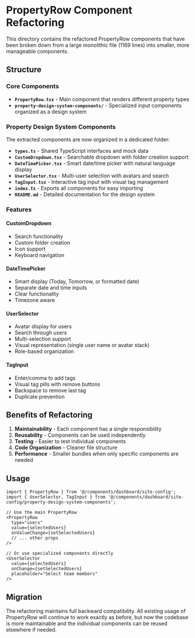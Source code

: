 # PropertyRow Component Refactoring

This directory contains the refactored PropertyRow components that have been broken down from a large monolithic file (1169 lines) into smaller, more manageable components.

## Structure

### Core Components

- **`PropertyRow.tsx`** - Main component that renders different property types
- **`property-design-system-components/`** - Specialized input components organized as a design system

### Property Design System Components

The extracted components are now organized in a dedicated folder:

- **`types.ts`** - Shared TypeScript interfaces and mock data
- **`CustomDropdown.tsx`** - Searchable dropdown with folder creation support
- **`DateTimePicker.tsx`** - Smart date/time picker with natural language display
- **`UserSelector.tsx`** - Multi-user selection with avatars and search
- **`TagInput.tsx`** - Interactive tag input with visual tag management
- **`index.ts`** - Exports all components for easy importing
- **`README.md`** - Detailed documentation for the design system

### Features

#### CustomDropdown
- Search functionality
- Custom folder creation
- Icon support
- Keyboard navigation

#### DateTimePicker
- Smart display (Today, Tomorrow, or formatted date)
- Separate date and time inputs
- Clear functionality
- Timezone aware

#### UserSelector
- Avatar display for users
- Search through users
- Multi-selection support
- Visual representation (single user name or avatar stack)
- Role-based organization

#### TagInput
- Enter/comma to add tags
- Visual tag pills with remove buttons
- Backspace to remove last tag
- Duplicate prevention

## Benefits of Refactoring

1. **Maintainability** - Each component has a single responsibility
2. **Reusability** - Components can be used independently
3. **Testing** - Easier to test individual components
4. **Code Organization** - Cleaner file structure
5. **Performance** - Smaller bundles when only specific components are needed

## Usage

```tsx
import { PropertyRow } from '@/components/dashboard/site-config';
import { UserSelector, TagInput } from '@/components/dashboard/site-config/property-design-system-components';

// Use the main PropertyRow
<PropertyRow 
  type="users"
  value={selectedUsers}
  onValueChange={setSelectedUsers}
  // ... other props
/>

// Or use specialized components directly
<UserSelector 
  value={selectedUsers}
  onChange={setSelectedUsers}
  placeholder="Select team members"
/>
```

## Migration

The refactoring maintains full backward compatibility. All existing usage of PropertyRow will continue to work exactly as before, but now the codebase is more maintainable and the individual components can be reused elsewhere if needed. 